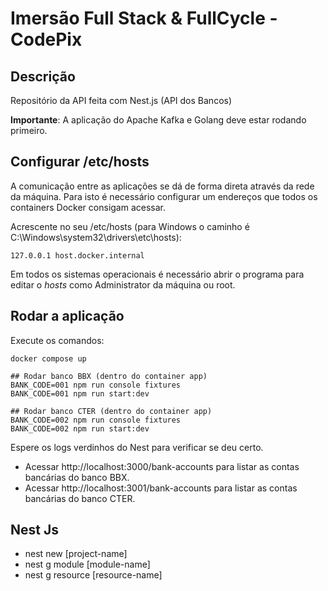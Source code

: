 # Imersão Full Stack & FullCycle - CodePix

## Descrição

Repositório da API feita com Nest.js (API dos Bancos)

**Importante**: A aplicação do Apache Kafka e Golang deve estar rodando primeiro.

## Configurar /etc/hosts

A comunicação entre as aplicações se dá de forma direta através da rede da máquina.
Para isto é necessário configurar um endereços que todos os containers Docker consigam acessar.

Acrescente no seu /etc/hosts (para Windows o caminho é C:\Windows\system32\drivers\etc\hosts):

```
127.0.0.1 host.docker.internal
```

Em todos os sistemas operacionais é necessário abrir o programa para editar o _hosts_ como Administrator da máquina ou root.

## Rodar a aplicação

Execute os comandos:

```
docker compose up

## Rodar banco BBX (dentro do container app)
BANK_CODE=001 npm run console fixtures
BANK_CODE=001 npm run start:dev

## Rodar banco CTER (dentro do container app)
BANK_CODE=002 npm run console fixtures
BANK_CODE=002 npm run start:dev
```

Espere os logs verdinhos do Nest para verificar se deu certo.

- Acessar http://localhost:3000/bank-accounts para listar as contas bancárias do banco BBX.
- Acessar http://localhost:3001/bank-accounts para listar as contas bancárias do banco CTER.

## Nest Js

- nest new [project-name]
- nest g module [module-name]
- nest g resource [resource-name]
